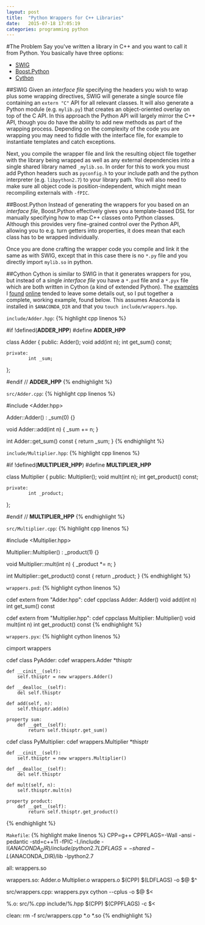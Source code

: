 ```yaml
---
layout: post
title:  "Python Wrappers for C++ Libraries"
date:   2015-07-18 17:05:19
categories: programming python
---
```

#The Problem
Say you've written a library in C++ and you want to call it from Python. You basically have three options:

* [SWIG](http://swig.org)
* [Boost.Python](http://www.boost.org/doc/libs/1_58_0/libs/python/doc/)
* [Cython](http://cython.org/)

##SWIG
Given an *interface file* specifying the headers you wish to wrap plus some wrapping directives, SWIG will generate a single source file containing an `extern "C"` API for all relevant classes. It will also generate a Python module (e.g. `mylib.py`) that creates an object-oriented overlay on top of the C API. In this approach the Python API will largely mirror the C++ API, though you do have the ability to add new methods as part of the wrapping process. Depending on the complexity of the code you are wrapping you may need to fiddle with the interface file, for example to instantiate templates and catch exceptions.

Next, you compile the wrapper file and link the resulting object file together with the library being wrapped as well as any external dependencies into a single shared library named `_mylib.so`. In order for this to work you must add Python headers such as `pyconfig.h` to your include path and the python interpreter (e.g. `libpython2.7`) to your library path. You will also need to make sure all object code is position-independent, which might mean recompiling externals with `-fPIC`.

##Boost.Python
Instead of generating the wrappers for you based on an *interface file*, Boost.Python effectively gives you a template-based DSL for manually specifying how to map C++ classes onto Python classes. Although this provides very fine-grained control over the Python API, allowing you to e.g. turn getters into properties, it does mean that each class has to be wrapped individually.

Once you are done crafting the wrapper code you compile and link it the same as with SWIG, except that in this case there is no `*.py` file and you directly import `mylib.so` in python.

##Cython
Cython is similar to SWIG in that it generates wrappers for you, but instead of a single *interface file* you have a `*.pxd` file and a `*.pyx` file which are both written in Cython (a kind of extended Python). The [examples](http://docs.cython.org/src/userguide/wrapping_CPlusPlus.html) I [found](http://blog.perrygeo.net/2008/04/19/a-quick-cython-introduction/) [online](https://github.com/cython/cython/wiki/WrappingSetOfCppClasses) tended to leave some details out, so I put together a complete, working example, found below. This assumes Anaconda is installed in `$ANACONDA_DIR` and that you `touch include/wrappers.hpp`.

`include/Adder.hpp`:
{% highlight cpp linenos %}

#if !defined(__ADDER_HPP__)
#define __ADDER_HPP__

class Adder
{
    public:
            Adder();
            void add(int n);
            int get_sum() const;

    private:
            int _sum;
};

#endif // __ADDER_HPP__
{% endhighlight %}

`src/Adder.cpp`:
{% highlight cpp linenos %}

#include <Adder.hpp>

Adder::Adder()
  : _sum(0)
{}

void 
Adder::add(int n)
{
    _sum += n;
}

int 
Adder::get_sum() const
{
    return _sum;
}
{% endhighlight %}

`include/Multiplier.hpp`:
{% highlight cpp linenos %}

#if !defined(__MULTIPLIER_HPP__)
#define __MULTIPLIER_HPP__

class Multiplier
{
    public:
            Multiplier();
            void mult(int n);
            int get_product() const;

    private:
            int _product;
};

#endif // __MULTIPLIER_HPP__
{% endhighlight %}

`src/Multiplier.cpp`:
{% highlight cpp linenos %}

#include <Multiplier.hpp>

Multiplier::Multiplier()
  : _product(1)
{}

void 
Multiplier::mult(int n)
{
    _product *= n;
}

int 
Multiplier::get_product() const
{
    return _product;
}
{% endhighlight %}

`wrappers.pxd`:
{% highlight cython linenos %}

cdef extern from "Adder.hpp":
    cdef cppclass Adder:
        Adder()
        void add(int n)
        int get_sum() const

cdef extern from "Multiplier.hpp":
    cdef cppclass Multiplier:
        Multiplier()
        void mult(int n)
        int get_product() const
{% endhighlight %}

`wrappers.pyx`:
{% highlight cython linenos %}

cimport wrappers

cdef class PyAdder:
    cdef wrappers.Adder *thisptr

    def __cinit__(self):
        self.thisptr = new wrappers.Adder()

    def __dealloc__(self):
        del self.thisptr

    def add(self, n):
        self.thisptr.add(n)

    property sum:
        def __get__(self):
            return self.thisptr.get_sum()

cdef class PyMultiplier:
    cdef wrappers.Multiplier *thisptr

    def __cinit__(self):
        self.thisptr = new wrappers.Multiplier()

    def __dealloc__(self):
        del self.thisptr

    def mult(self, n):
        self.thisptr.mult(n)

    property product:
        def __get__(self):
            return self.thisptr.get_product()
{% endhighlight %}

`Makefile`:
{% highlight make linenos %}
CPP=g++
CPPFLAGS=-Wall -ansi -pedantic -std=c++11 -fPIC -I./include -I$(ANACONDA_DIR)/include/python2.7
LDFLAGS=-shared -L$(ANACONDA_DIR)/lib -lpython2.7

all: wrappers.so

wrappers.so: Adder.o Multiplier.o wrappers.o
    $(CPP) $(LDFLAGS) -o $@ $^

src/wrappers.cpp: wrappers.pyx
    cython --cplus -o $@ $<

%.o: src/%.cpp include/%.hpp
    $(CPP) $(CPPFLAGS) -c $<

clean:
    rm -f src/wrappers.cpp *.o *.so
{% endhighlight %}

